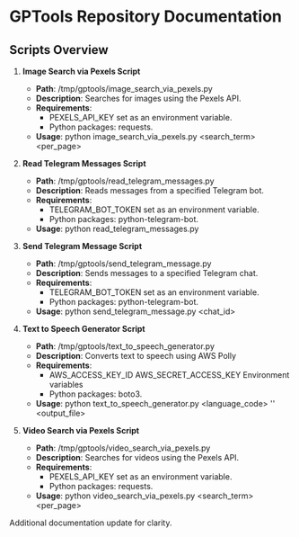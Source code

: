 # GPTools Repository Documentation

## Scripts Overview

1. **Image Search via Pexels Script**
   - **Path**: /tmp/gptools/image_search_via_pexels.py
   - **Description**: Searches for images using the Pexels API.
   - **Requirements**:
     - PEXELS_API_KEY set as an environment variable.
     - Python packages: requests.
   - **Usage**: python image_search_via_pexels.py <search_term> <per_page>

2. **Read Telegram Messages Script**
   - **Path**: /tmp/gptools/read_telegram_messages.py
   - **Description**: Reads messages from a specified Telegram bot.
   - **Requirements**:
     - TELEGRAM_BOT_TOKEN set as an environment variable.
     - Python packages: python-telegram-bot.
   - **Usage**: python read_telegram_messages.py

3. **Send Telegram Message Script**
   - **Path**: /tmp/gptools/send_telegram_message.py
   - **Description**: Sends messages to a specified Telegram chat.
   - **Requirements**:
     - TELEGRAM_BOT_TOKEN set as an environment variable.
     - Python packages: python-telegram-bot.
   - **Usage**: python send_telegram_message.py <chat_id> <message>

4. **Text to Speech Generator Script**
   - **Path**: /tmp/gptools/text_to_speech_generator.py
   - **Description**: Converts text to speech using AWS Polly
   - **Requirements**:
     - AWS_ACCESS_KEY_ID AWS_SECRET_ACCESS_KEY Environment variables 
     - Python packages: boto3.
   - **Usage**: python text_to_speech_generator.py <language_code> '<message>' <output_file> 

5. **Video Search via Pexels Script**
   - **Path**: /tmp/gptools/video_search_via_pexels.py
   - **Description**: Searches for videos using the Pexels API.
   - **Requirements**:
     - PEXELS_API_KEY set as an environment variable.
     - Python packages: requests.
   - **Usage**: python video_search_via_pexels.py <search_term> <per_page>

Additional documentation update for clarity.
